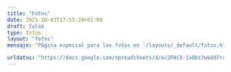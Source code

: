 ```yaml
---
title: "Fotos"
date: 2021-10-03T17:55:29+02:00
draft: false
type: fotos
layout: "fotos"
mensaje: "Página especial para las fotos en `/layouts/_default/fotos.html`"

urldatos: "https://docs.google.com/spreadsheets/d/e/2PACX-1vQbi7wkOO7rqoAdtfGK-uzL03LUCR8VIh8MCxGIgSpdjD8RMjirVsJanKEiwoPXusfCLFjeji1Dt0zS/pub?gid=0&single=true&output=csv"
---
```


